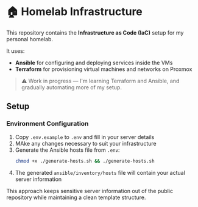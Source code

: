 # 🏠 Homelab Infrastructure

This repository contains the **Infrastructure as Code (IaC)** setup for my personal homelab. 

It uses:
- **Ansible** for configuring and deploying services inside the VMs
- **Terraform** for provisioning virtual machines and networks on Proxmox

> ⚠️ Work in progress — I'm learning Terraform and Ansible, and gradually automating more of my setup.

## Setup

### Environment Configuration
1. Copy `.env.example` to `.env` and fill in your server details
2. MAke any changes necessary to suit your infrastructure
3. Generate the Ansible hosts file from `.env`:
   ```bash
   chmod +x ./generate-hosts.sh && ./generate-hosts.sh
   ```
4. The generated `ansible/inventory/hosts` file will contain your actual server information

This approach keeps sensitive server information out of the public repository while maintaining a clean template structure.
